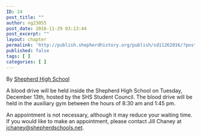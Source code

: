 ```yaml
---
ID: 24
post_title: ""
author: ng23055
post_date: 2016-11-29 03:13:44
post_excerpt: ""
layout: chapter
permalink: 'http://publish.shepherdhistory.org/publish/sd11262016/?post_type=chapter&p=24'
published: false
tags: [ ]
categories: [ ]
---
```

By <a href="https://www.facebook.com/shepherdmihs/?fref=nf">Shepherd High School</a>

A blood drive will be held inside the Shepherd High School on Tuesday, December 13th, hosted by the SHS Student Council. The blood drive will be held in the auxiliary gym between the hours of 8:30 am and 1:45 pm.

An appointment is not necessary, although it may reduce your waiting time. If you would like to make an appointment, please contact Jill Chaney at jchaney@shepherdschools.net.